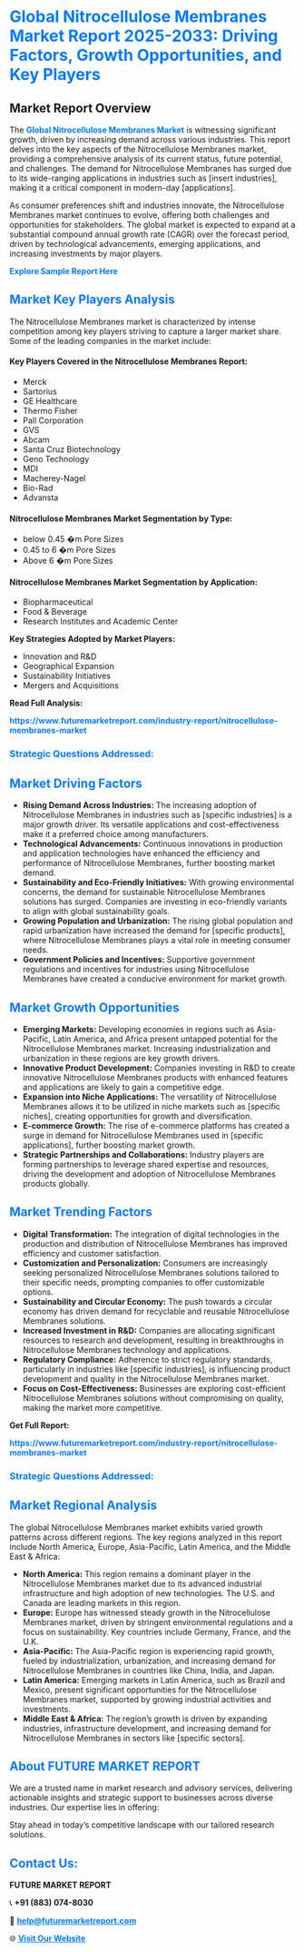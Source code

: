 <h1 style="color: #007BFF;">Global Nitrocellulose Membranes Market Report 2025-2033: Driving Factors, Growth Opportunities, and Key Players</h1>

<section id="overview">
<h2>Market Report Overview</h2>
<p>The <a href="https://www.futuremarketreport.com/industry-report/nitrocellulose-membranes-market" style="color: #007BFF; text-decoration: none;"><strong>Global Nitrocellulose Membranes Market</strong></a> is witnessing significant growth, driven by increasing demand across various industries. This report delves into the key aspects of the Nitrocellulose Membranes market, providing a comprehensive analysis of its current status, future potential, and challenges. The demand for Nitrocellulose Membranes has surged due to its wide-ranging applications in industries such as [insert industries], making it a critical component in modern-day [applications].</p>
<p>As consumer preferences shift and industries innovate, the Nitrocellulose Membranes market continues to evolve, offering both challenges and opportunities for stakeholders. The global market is expected to expand at a substantial compound annual growth rate (CAGR) over the forecast period, driven by technological advancements, emerging applications, and increasing investments by major players.</p>
</section>

<section id="overview">
<p><a href="https://www.futuremarketreport.com/request-sample/reportId=28482" style="color: #007BFF; text-decoration: none;"><strong>Explore Sample Report Here</strong></a></p>
</section>

<section id="key-players">
<h2 style="color: #007BFF;">Market Key Players Analysis</h2>
<p>The Nitrocellulose Membranes market is characterized by intense competition among key players striving to capture a larger market share. Some of the leading companies in the market include:</p>
<h4>Key Players Covered in the Nitrocellulose Membranes Report:</h4>
<ul><li>Merck</li><li>Sartorius</li><li>GE Healthcare</li><li>Thermo Fisher</li><li>Pall Corporation</li><li>GVS</li><li>Abcam</li><li>Santa Cruz Biotechnology</li><li>Geno Technology</li><li>MDI</li><li>Macherey-Nagel</li><li>Bio-Rad</li><li>Advansta</li></ul>
<h4>Nitrocellulose Membranes Market Segmentation by Type:</h4>
<ul><li>below 0.45 �m Pore Sizes</li><li>0.45 to 6 �m Pore Sizes</li><li>Above 6 �m Pore Sizes</li></ul>

<h4>Nitrocellulose Membranes Market Segmentation by Application:</h4>
<ul><li>Biopharmaceutical</li><li>Food &amp; Beverage</li><li>Research Institutes and Academic Center</li></ul>
<p><strong>Key Strategies Adopted by Market Players:</strong></p>
<ul>
<li>Innovation and R&D</li>
<li>Geographical Expansion</li>
<li>Sustainability Initiatives</li>
<li>Mergers and Acquisitions</li>
</ul>
</section>

<section>
<p><strong>Read Full Analysis: </strong></p><a href="https://www.futuremarketreport.com/industry-report/nitrocellulose-membranes-market" style="color: #007BFF; text-decoration: none;"><strong>https://www.futuremarketreport.com/industry-report/nitrocellulose-membranes-market</strong></a>
<h3 style="color: #007BFF;">Strategic Questions Addressed:</h3>
</section>

<section id="driving-factors">
<h2 style="color: #007BFF;">Market Driving Factors</h2>
<ul>
<li><strong>Rising Demand Across Industries:</strong> The increasing adoption of Nitrocellulose Membranes in industries such as [specific industries] is a major growth driver. Its versatile applications and cost-effectiveness make it a preferred choice among manufacturers.</li>
<li><strong>Technological Advancements:</strong> Continuous innovations in production and application technologies have enhanced the efficiency and performance of Nitrocellulose Membranes, further boosting market demand.</li>
<li><strong>Sustainability and Eco-Friendly Initiatives:</strong> With growing environmental concerns, the demand for sustainable Nitrocellulose Membranes solutions has surged. Companies are investing in eco-friendly variants to align with global sustainability goals.</li>
<li><strong>Growing Population and Urbanization:</strong> The rising global population and rapid urbanization have increased the demand for [specific products], where Nitrocellulose Membranes plays a vital role in meeting consumer needs.</li>
<li><strong>Government Policies and Incentives:</strong> Supportive government regulations and incentives for industries using Nitrocellulose Membranes have created a conducive environment for market growth.</li>
</ul>
</section>

<section id="growth-opportunities">
<h2 style="color: #007BFF;">Market Growth Opportunities</h2>
<ul>
<li><strong>Emerging Markets:</strong> Developing economies in regions such as Asia-Pacific, Latin America, and Africa present untapped potential for the Nitrocellulose Membranes market. Increasing industrialization and urbanization in these regions are key growth drivers.</li>
<li><strong>Innovative Product Development:</strong> Companies investing in R&D to create innovative Nitrocellulose Membranes products with enhanced features and applications are likely to gain a competitive edge.</li>
<li><strong>Expansion into Niche Applications:</strong> The versatility of Nitrocellulose Membranes allows it to be utilized in niche markets such as [specific niches], creating opportunities for growth and diversification.</li>
<li><strong>E-commerce Growth:</strong> The rise of e-commerce platforms has created a surge in demand for Nitrocellulose Membranes used in [specific applications], further boosting market growth.</li>
<li><strong>Strategic Partnerships and Collaborations:</strong> Industry players are forming partnerships to leverage shared expertise and resources, driving the development and adoption of Nitrocellulose Membranes products globally.</li>
</ul>
</section>

<section id="trending-factors">
<h2 style="color: #007BFF;">Market Trending Factors</h2>
<ul>
<li><strong>Digital Transformation:</strong> The integration of digital technologies in the production and distribution of Nitrocellulose Membranes has improved efficiency and customer satisfaction.</li>
<li><strong>Customization and Personalization:</strong> Consumers are increasingly seeking personalized Nitrocellulose Membranes solutions tailored to their specific needs, prompting companies to offer customizable options.</li>
<li><strong>Sustainability and Circular Economy:</strong> The push towards a circular economy has driven demand for recyclable and reusable Nitrocellulose Membranes solutions.</li>
<li><strong>Increased Investment in R&D:</strong> Companies are allocating significant resources to research and development, resulting in breakthroughs in Nitrocellulose Membranes technology and applications.</li>
<li><strong>Regulatory Compliance:</strong> Adherence to strict regulatory standards, particularly in industries like [specific industries], is influencing product development and quality in the Nitrocellulose Membranes market.</li>
<li><strong>Focus on Cost-Effectiveness:</strong> Businesses are exploring cost-efficient Nitrocellulose Membranes solutions without compromising on quality, making the market more competitive.</li>
</ul>
</section>

<section>
<p><strong>Get Full Report: </strong></p><a href="https://www.futuremarketreport.com/industry-report/nitrocellulose-membranes-market" style="color: #007BFF; text-decoration: none;"><strong>https://www.futuremarketreport.com/industry-report/nitrocellulose-membranes-market</strong></a>
<h3 style="color: #007BFF;">Strategic Questions Addressed:</h3>
</section>


<section id="regional-analysis">
<h2 style="color: #007BFF;">Market Regional Analysis</h2>
<p>The global Nitrocellulose Membranes market exhibits varied growth patterns across different regions. The key regions analyzed in this report include North America, Europe, Asia-Pacific, Latin America, and the Middle East & Africa:</p>
<ul>
<li><strong>North America:</strong> This region remains a dominant player in the Nitrocellulose Membranes market due to its advanced industrial infrastructure and high adoption of new technologies. The U.S. and Canada are leading markets in this region.</li>
<li><strong>Europe:</strong> Europe has witnessed steady growth in the Nitrocellulose Membranes market, driven by stringent environmental regulations and a focus on sustainability. Key countries include Germany, France, and the U.K.</li>
<li><strong>Asia-Pacific:</strong> The Asia-Pacific region is experiencing rapid growth, fueled by industrialization, urbanization, and increasing demand for Nitrocellulose Membranes in countries like China, India, and Japan.</li>
<li><strong>Latin America:</strong> Emerging markets in Latin America, such as Brazil and Mexico, present significant opportunities for the Nitrocellulose Membranes market, supported by growing industrial activities and investments.</li>
<li><strong>Middle East & Africa:</strong> The region’s growth is driven by expanding industries, infrastructure development, and increasing demand for Nitrocellulose Membranes in sectors like [specific sectors].</li>
</ul>
</section>

<footer>
<h2 style="color: #007BFF;">About FUTURE MARKET REPORT</h2>
<p>We are a trusted name in market research and advisory services, delivering actionable insights and strategic support to businesses across diverse industries. Our expertise lies in offering:</p>

<p>Stay ahead in today’s competitive landscape with our tailored research solutions.</p>

<h2 style="color: #007BFF;">Contact Us:</h2>
<p><strong>FUTURE MARKET REPORT</strong></p>
<p>📞 <strong>+91 (883) 074-8030</strong></p>
<p>📧 <strong><a href="mailto:help@futuremarketreport.com" style="color: #007BFF;">help@futuremarketreport.com</a></strong></p>
<p>🌐 <strong><a href="https://www.futuremarketreport.com/" style="color: #007BFF;">Visit Our Website</a></strong></p>
</footer>